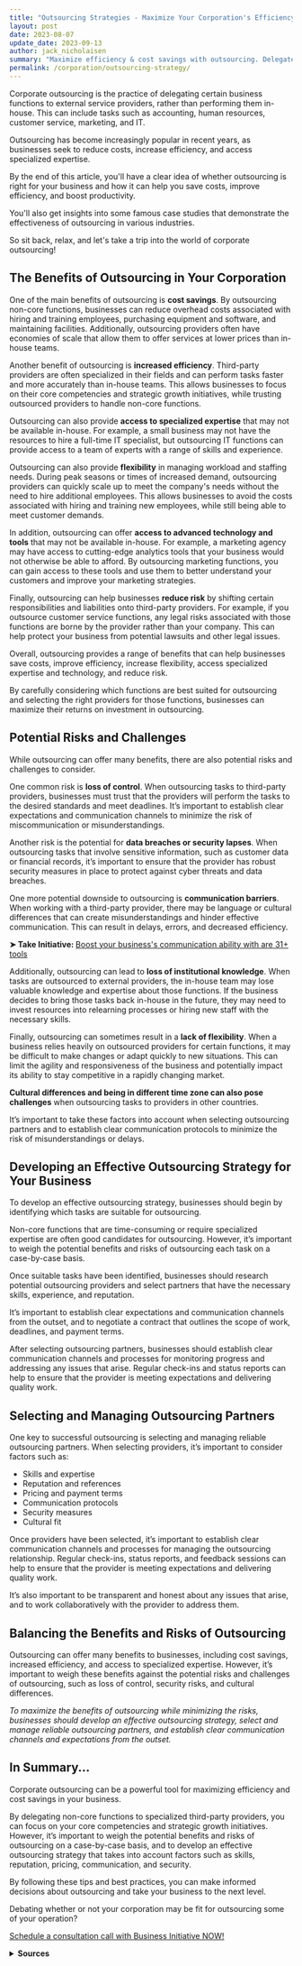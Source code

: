 ```yaml
---
title: "Outsourcing Strategies - Maximize Your Corporation's Efficiency and Cost Savings"
layout: post
date: 2023-08-07
update_date: 2023-09-13
author: jack_nicholaisen
summary: "Maximize efficiency & cost savings with outsourcing. Delegate tasks to third parties, focus on core competencies & growth. Learn tips & examples HERE!"
permalink: /corporation/outsourcing-strategy/
---
```


Corporate outsourcing is the practice of delegating certain business functions to external service providers, rather than performing them in-house. This can include tasks such as accounting, human resources, customer service, marketing, and IT. 

Outsourcing has become increasingly popular in recent years, as businesses seek to reduce costs, increase efficiency, and access specialized expertise.

By the end of this article, you'll have a clear idea of whether outsourcing is right for your business and how it can help you save costs, improve efficiency, and boost productivity.

You'll also get insights into some famous case studies that demonstrate the effectiveness of outsourcing in various industries.

So sit back, relax, and let's take a trip into the world of corporate outsourcing!

## The Benefits of Outsourcing in Your Corporation

One of the main benefits of outsourcing is **cost savings**. By outsourcing non-core functions, businesses can reduce overhead costs associated with hiring and training employees, purchasing equipment and software, and maintaining facilities. Additionally, outsourcing providers often have economies of scale that allow them to offer services at lower prices than in-house teams.

Another benefit of outsourcing is **increased efficiency**. Third-party providers are often specialized in their fields and can perform tasks faster and more accurately than in-house teams. This allows businesses to focus on their core competencies and strategic growth initiatives, while trusting outsourced providers to handle non-core functions.

Outsourcing can also provide **access to specialized expertise** that may not be available in-house. For example, a small business may not have the resources to hire a full-time IT specialist, but outsourcing IT functions can provide access to a team of experts with a range of skills and experience.

Outsourcing can also provide **flexibility** in managing workload and staffing needs. During peak seasons or times of increased demand, outsourcing providers can quickly scale up to meet the company's needs without the need to hire additional employees. This allows businesses to avoid the costs associated with hiring and training new employees, while still being able to meet customer demands.

In addition, outsourcing can offer **access to advanced technology and tools** that may not be available in-house. For example, a marketing agency may have access to cutting-edge analytics tools that your business would not otherwise be able to afford. By outsourcing marketing functions, you can gain access to these tools and use them to better understand your customers and improve your marketing strategies.

Finally, outsourcing can help businesses **reduce risk** by shifting certain responsibilities and liabilities onto third-party providers. For example, if you outsource customer service functions, any legal risks associated with those functions are borne by the provider rather than your company. This can help protect your business from potential lawsuits and other legal issues.

Overall, outsourcing provides a range of benefits that can help businesses save costs, improve efficiency, increase flexibility, access specialized expertise and technology, and reduce risk.

By carefully considering which functions are best suited for outsourcing and selecting the right providers for those functions, businesses can maximize their returns on investment in outsourcing.

## Potential Risks and Challenges

While outsourcing can offer many benefits, there are also potential risks and challenges to consider.

One common risk is **loss of control**. When outsourcing tasks to third-party providers, businesses must trust that the providers will perform the tasks to the desired standards and meet deadlines. It’s important to establish clear expectations and communication channels to minimize the risk of miscommunication or misunderstandings.

Another risk is the potential for **data breaches or security lapses**. When outsourcing tasks that involve sensitive information, such as customer data or financial records, it’s important to ensure that the provider has robust security measures in place to protect against cyber threats and data breaches.

One more potential downside to outsourcing is **communication barriers**. When working with a third-party provider, there may be language or cultural differences that can create misunderstandings and hinder effective communication. This can result in delays, errors, and decreased efficiency.

<p><b>➤ Take Initiative: </b> <a href="https://www.businessinitiative.org/corporation/communicaiton-tools/"  target="_blank"> Boost your business's communication ability with are 31+ tools</a></p>


Additionally, outsourcing can lead to **loss of institutional knowledge**. When tasks are outsourced to external providers, the in-house team may lose valuable knowledge and expertise about those functions. If the business decides to bring those tasks back in-house in the future, they may need to invest resources into relearning processes or hiring new staff with the necessary skills.

Finally, outsourcing can sometimes result in a **lack of flexibility**. When a business relies heavily on outsourced providers for certain functions, it may be difficult to make changes or adapt quickly to new situations. This can limit the agility and responsiveness of the business and potentially impact its ability to stay competitive in a rapidly changing market.

**Cultural differences and being in different time zone can also pose challenges** when outsourcing tasks to providers in other countries.

It’s important to take these factors into account when selecting outsourcing partners and to establish clear communication protocols to minimize the risk of misunderstandings or delays.

## Developing an Effective Outsourcing Strategy for Your Business

To develop an effective outsourcing strategy, businesses should begin by identifying which tasks are suitable for outsourcing.

Non-core functions that are time-consuming or require specialized expertise are often good candidates for outsourcing. However, it’s important to weigh the potential benefits and risks of outsourcing each task on a case-by-case basis.

Once suitable tasks have been identified, businesses should research potential outsourcing providers and select partners that have the necessary skills, experience, and reputation.

It’s important to establish clear expectations and communication channels from the outset, and to negotiate a contract that outlines the scope of work, deadlines, and payment terms.

After selecting outsourcing partners, businesses should establish clear communication channels and processes for monitoring progress and addressing any issues that arise. Regular check-ins and status reports can help to ensure that the provider is meeting expectations and delivering quality work.

## Selecting and Managing Outsourcing Partners

One key to successful outsourcing is selecting and managing reliable outsourcing partners. When selecting providers, it’s important to consider factors such as:

-   Skills and expertise
-   Reputation and references
-   Pricing and payment terms
-   Communication protocols
-   Security measures
-   Cultural fit

Once providers have been selected, it’s important to establish clear communication channels and processes for managing the outsourcing relationship. Regular check-ins, status reports, and feedback sessions can help to ensure that the provider is meeting expectations and delivering quality work.

It’s also important to be transparent and honest about any issues that arise, and to work collaboratively with the provider to address them.

## Balancing the Benefits and Risks of Outsourcing

Outsourcing can offer many benefits to businesses, including cost savings, increased efficiency, and access to specialized expertise. However, it’s important to weigh these benefits against the potential risks and challenges of outsourcing, such as loss of control, security risks, and cultural differences.

*To maximize the benefits of outsourcing while minimizing the risks, businesses should develop an effective outsourcing strategy, select and manage reliable outsourcing partners, and establish clear communication channels and expectations from the outset.*

## In Summary...

Corporate outsourcing can be a powerful tool for maximizing efficiency and cost savings in your business.

By delegating non-core functions to specialized third-party providers, you can focus on your core competencies and strategic growth initiatives. However, it’s important to weigh the potential benefits and risks of outsourcing on a case-by-case basis, and to develop an effective outsourcing strategy that takes into account factors such as skills, reputation, pricing, communication, and security.

By following these tips and best practices, you can make informed decisions about outsourcing and take your business to the next level.

Debating whether or not your corporation may be fit for outsourcing some of your operation?

[Schedule a consultation call with Business Initiative NOW!](https://calendly.com/businessinitiative/30-minute-consultation-call)

<script async data-uid="0625212ce2" src="https://adept-hustler-4565.ck.page/0625212ce2/index.js"></script>

<details>
<summary><b>Sources</b></summary>
<br>
<ul>
<li><a href="https://www.forbes.com/sites/allbusiness/2018/07/11/the-pros-and-cons-of-outsourcing/?sh=5c8f3e5e5609">Forbes: The Pros and Cons of Outsourcing</a></li>
<li><a href="https://www.entrepreneur.com/article/290881">Entrepreneur: The Benefits of Outsourcing for Small Businesses</a></li>
<li><a href="https://hbr.org/2012/05/global-business-speaks-english">Harvard Business Review: Global Business Speaks English</a></li>
<li><a href="https://www2.deloitte.com/content/dam/Deloitte/global/Documents/Operations/deloitte-global-outsourcing-survey-2016.pdf">Deloitte: Outsourcing Survey Report</a></li>
</ul>
</details>
